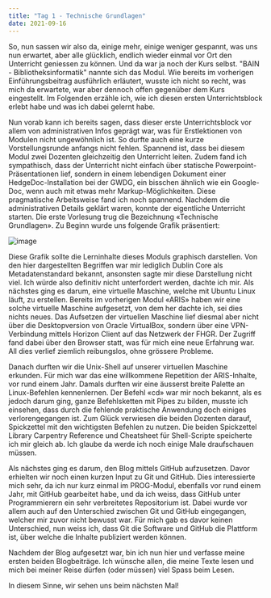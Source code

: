 ```yaml
---
title: "Tag 1 - Technische Grundlagen"
date: 2021-09-16
---
```


So, nun sassen wir also da, einige mehr, einige weniger gespannt, was uns nun erwartet, aber alle glücklich, endlich wieder einmal vor Ort den Unterricht geniessen zu können. Und da war ja noch der Kurs selbst. "BAIN - Bibliotheksinformatik" nannte sich das Modul. Wie bereits im vorherigen Einführungsbeitrag ausführlich erläutert, wusste ich nicht so recht, was mich da erwartete, war aber dennoch offen gegenüber dem Kurs eingestellt. Im Folgenden erzähle ich, wie ich diesen ersten Unterrichtsblock erlebt habe und was ich dabei gelernt habe. 

Nun vorab kann ich bereits sagen, dass dieser erste Unterrichtsblock vor allem von administrativen Infos geprägt war, was für Erstlektionen von Modulen nicht ungewöhnlich ist. So durfte auch eine kurze Vorstellungsrunde anfangs nicht fehlen. Spannend ist, dass bei diesem Modul zwei Dozenten gleichzeitig den Unterricht leiten. Zudem fand ich sympathisch, dass der Unterricht nicht einfach über statische Powerpoint-Präsentationen lief, sondern in einem lebendigen Dokument einer HedgeDoc-Installation bei der GWDG, ein bisschen ähnlich wie ein Google-Doc, wenn auch mit etwas mehr Markup-Möglichkeiten. Diese pragmatische Arbeitsweise fand ich noch spannend. 
Nachdem die administrativen Details geklärt waren, konnte der eigentliche Unterricht starten. Die erste Vorlesung trug die Bezeichnung «Technische Grundlagen». Zu Beginn wurde uns folgende Grafik präsentiert: 

![image](https://user-images.githubusercontent.com/81507183/135353844-fc517c9c-f703-468b-ad11-40f6a8bb3be0.png)

Diese Grafik sollte die Lerninhalte dieses Moduls graphisch darstellen. Von den hier dargestellten Begriffen war mir lediglich Dublin Core als Metadatenstandard bekannt, ansonsten sagte mir diese Darstellung nicht viel. Ich würde also definitiv nicht unterfordert werden, dachte ich mir. 
Als nächstes ging es darum, eine virtuelle Maschine, welche mit Ubuntu Linux läuft, zu erstellen. Bereits im vorherigen Modul «ARIS» haben wir eine solche virtuelle Maschine aufgesetzt, von dem her dachte ich, sei dies nichts neues. Das Aufsetzen der virtuellen Maschine lief diesmal aber nicht über die Desktopversion von Oracle VirtualBox, sondern über eine VPN-Verbindung mittels Horizon Client auf das Netzwerk der FHGR. Der Zugriff fand dabei über den Browser statt, was für mich eine neue Erfahrung war. All dies verlief ziemlich reibungslos, ohne grössere Probleme.

Danach durften wir die Unix-Shell auf unserer virtuellen Maschine erkunden. Für mich war das eine willkommene Repetition der ARIS-Inhalte, vor rund einem Jahr. Damals durften wir eine äusserst breite Palette an Linux-Befehlen kennenlernen. Der Befehl «cd» war mir noch bekannt, als es jedoch darum ging, ganze Befehlsketten mit Pipes zu bilden, musste ich einsehen, dass durch die fehlende praktische Anwendung doch einiges verlorengegangen ist. Zum Glück verwiesen die beiden Dozenten darauf, Spickzettel mit den wichtigsten Befehlen zu nutzen. Die beiden Spickzettel Library Carpentry Reference und Cheatsheet für Shell-Scripte speicherte ich mir gleich ab. Ich glaube da werde ich noch einige Male draufschauen müssen. 

Als nächstes ging es darum, den Blog mittels GitHub aufzusetzen. Davor erhielten wir noch einen kurzen Input zu Git und GitHub. Dies interessierte mich sehr, da ich nur kurz einmal im PROG-Modul, ebenfalls vor rund einem Jahr, mit GitHub gearbeitet habe, und da ich weiss, dass GitHub unter Programmierern ein sehr verbreitetes Repositorium ist. Dabei wurde vor allem auch auf den Unterschied zwischen Git und GitHub eingegangen, welcher mir zuvor nicht bewusst war. Für mich gab es davor keinen Unterschied, nun weiss ich, dass Git die Software und GitHub die Plattform ist, über welche die Inhalte publiziert werden können. 

Nachdem der Blog aufgesetzt war, bin ich nun hier und verfasse meine ersten beiden Blogbeiträge. Ich wünsche allen, die meine Texte lesen und mich bei meiner Reise dürfen (oder müssen) viel Spass beim Lesen. 

In diesem Sinne, wir sehen uns beim nächsten Mal!

